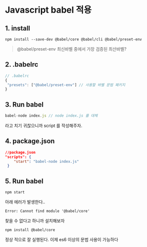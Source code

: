 # Javascript babel 적용

## 1. install

    npm install --save-dev @babel/core @babel/cli @babel/preset-env

> @babel/preset-env 최신바벨 중에서 가장 검증된 최산바벨?

## 2. .babelrc

```javascript
// .babelrc
{
 "presets": ["@babel/preset-env"] // 사용할 바벨 문법 패키지
}
```

## 3. Run babel

```javascript
babel-node index.js // node index.js 를 대체
```

라고 치기 귀찮으니까 script 를 작성해주자.

## 4. package.json

```json
//package.json
"scripts": {
    "start": "babel-node index.js"
 }
```

## 5. Run babel

```
npm start
```

아래 에러가 발생한다..

```
Error: Cannot find module '@babel/core'
```

찾을 수 없다고 하니까 설치해보자

```
npm install @babel/core
```

정상 적으로 잘 실행된다. 이제 es6 이상의 문법 사용이 가능하다
